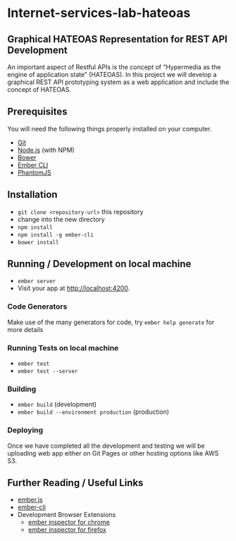 # Internet-services-lab-hateoas

## Graphical HATEOAS Representation for REST API Development

An important aspect of Restful APIs is the concept of “Hypermedia as the engine of application state” (HATEOAS). In this project we will develop a graphical REST API prototyping system as a web application and include the concept of HATEOAS.

## Prerequisites

You will need the following things properly installed on your computer.

* [Git](http://git-scm.com/)
* [Node.js](http://nodejs.org/) (with NPM)
* [Bower](http://bower.io/)
* [Ember CLI](http://ember-cli.com/)
* [PhantomJS](http://phantomjs.org/)

## Installation

* `git clone <repository-url>` this repository
* change into the new directory
* `npm install`
* `npm install -g ember-cli`
* `bower install`


## Running / Development on local machine

* `ember server`
* Visit your app at [http://localhost:4200](http://localhost:4200).

### Code Generators

Make use of the many generators for code, try `ember help generate` for more details

### Running Tests on local machine

* `ember test`
* `ember test --server`

### Building

* `ember build` (development)
* `ember build --environment production` (production)

### Deploying

Once we have completed all the development and testing we will be uploading web app either on Git Pages or other hosting options like AWS S3.

## Further Reading / Useful Links

* [ember.js](http://emberjs.com/)
* [ember-cli](http://ember-cli.com/)
* Development Browser Extensions
  * [ember inspector for chrome](https://chrome.google.com/webstore/detail/ember-inspector/bmdblncegkenkacieihfhpjfppoconhi)
  * [ember inspector for firefox](https://addons.mozilla.org/en-US/firefox/addon/ember-inspector/)
